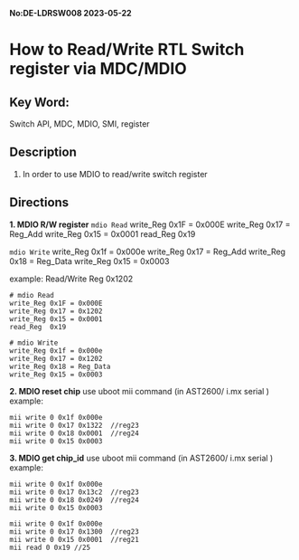 **No:DE-LDRSW008 2023-05-22**
# How to Read/Write RTL Switch register via MDC/MDIO
## Key Word:
Switch API, MDC, MDIO, SMI, register
## Description
1. In order to use MDIO to read/write switch register

## Directions
**1. MDIO R/W register**
`mdio Read`
write_Reg 0x1F = 0x000E
write_Reg 0x17 = Reg_Add
write_Reg 0x15 = 0x0001
read_Reg  0x19 

`mdio Write`
write_Reg 0x1f = 0x000e
write_Reg 0x17 = Reg_Add
write_Reg 0x18 = Reg_Data 
write_Reg 0x15 = 0x0003

example:
Read/Write Reg 0x1202
```share
# mdio Read  
write_Reg 0x1F = 0x000E
write_Reg 0x17 = 0x1202
write_Reg 0x15 = 0x0001
read_Reg  0x19 

# mdio Write  
write_Reg 0x1f = 0x000e
write_Reg 0x17 = 0x1202
write_Reg 0x18 = Reg_Data 
write_Reg 0x15 = 0x0003
```

**2. MDIO reset chip**
use uboot mii command (in AST2600/ i.mx serial )
example:
```shell
mii write 0 0x1f 0x000e
mii write 0 0x17 0x1322  //reg23
mii write 0 0x18 0x0001  //reg24
mii write 0 0x15 0x0003
```

**3. MDIO get chip_id**
use uboot mii command (in AST2600/ i.mx serial )
example:
```shell
mii write 0 0x1f 0x000e
mii write 0 0x17 0x13c2  //reg23
mii write 0 0x18 0x0249  //reg24
mii write 0 0x15 0x0003

mii write 0 0x1f 0x000e
mii write 0 0x17 0x1300  //reg23
mii write 0 0x15 0x0001  //reg21
mii read 0 0x19 //25
```